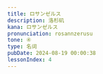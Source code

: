 ```yaml
---
title: ロサンゼルス
description: 洛杉矶
kana: ロサンゼルス
pronunciation: rosannzerusu
tone: ④
type: 名词
pubDate: 2024-08-19 00:00:38
lessonIndex: 4
---
```

